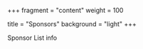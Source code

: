 +++
fragment = "content"
weight = 100

title = "Sponsors"
background = "light"
+++

Sponsor List info

<!--more-->


